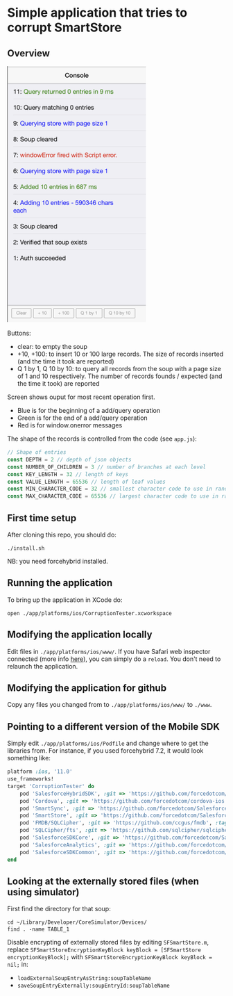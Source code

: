 # Simple application that tries to corrupt SmartStore

## Overview

![Screenshot](Screenshot.png) 

Buttons:
- clear: to empty the soup
- +10, +100: to insert 10 or 100 large records. The size of records inserted (and the time it took are reported)
- Q 1 by 1, Q 10 by 10: to query all records from the soup with a page size of 1 and 10 respectively. The number of records founds / expected (and the time it took) are reported

Screen shows ouput for most recent operation first.
- Blue is for the beginning of a add/query operation
- Green is for the end of a add/query operation
- Red is for window.onerror messages

The shape of the records is controlled from the code (see `app.js`):
```javascript
// Shape of entries
const DEPTH = 2 // depth of json objects
const NUMBER_OF_CHILDREN = 3 // number of branches at each level
const KEY_LENGTH = 32 // length of keys
const VALUE_LENGTH = 65536 // length of leaf values
const MIN_CHARACTER_CODE = 32 // smallest character code to use in random strings
const MAX_CHARACTER_CODE = 65536 // largest character code to use in random strings
```

## First time setup
After cloning this repo, you should do:
```shell
./install.sh
```
NB: you need forcehybrid installed.

## Running the application
To bring up the application in XCode do:
```shell
open ./app/platforms/ios/CorruptionTester.xcworkspace
```

## Modifying the application locally
Edit files in `./app/platforms/ios/www/`.
If you have Safari web inspector connected (more info [here](https://developer.apple.com/library/archive/documentation/AppleApplications/Conceptual/Safari_Developer_Guide/GettingStarted/GettingStarted.html)), you can simply do a `reload`. You don't need to relaunch the application.

## Modifying the application for github
Copy any files you changed from to `./app/platforms/ios/www/` to `./www`.

## Pointing to a different version of the Mobile SDK
Simply edit `./app/platforms/ios/Podfile` and change where to get the libraries from.
For instance, if you used forcehybrid 7.2, it would look something like:
```ruby
platform :ios, '11.0'
use_frameworks!
target 'CorruptionTester' do
	pod 'SalesforceHybridSDK', :git => 'https://github.com/forcedotcom/SalesforceMobileSDK-iOS-Hybrid', :tag => 'v7.2.0'
	pod 'Cordova', :git => 'https://github.com/forcedotcom/cordova-ios', :branch => 'cordova_5.0.0_sdk'
	pod 'SmartSync', :git => 'https://github.com/forcedotcom/SalesforceMobileSDK-iOS', :tag => 'v7.2.0'
	pod 'SmartStore', :git => 'https://github.com/forcedotcom/SalesforceMobileSDK-iOS', :tag => 'v7.2.0'
	pod 'FMDB/SQLCipher', :git => 'https://github.com/ccgus/fmdb', :tag => '2.7.5'
	pod 'SQLCipher/fts', :git => 'https://github.com/sqlcipher/sqlcipher', :tag => 'v4.2.0'
	pod 'SalesforceSDKCore', :git => 'https://github.com/forcedotcom/SalesforceMobileSDK-iOS', :tag => 'v7.2.0'
	pod 'SalesforceAnalytics', :git => 'https://github.com/forcedotcom/SalesforceMobileSDK-iOS', :tag => 'v7.2.0'
	pod 'SalesforceSDKCommon', :git => 'https://github.com/forcedotcom/SalesforceMobileSDK-iOS', :tag => 'v7.2.0'
end
```

## Looking at the externally stored files (when using simulator)
First find the directory for that soup:
```shell
cd ~/Library/Developer/CoreSimulator/Devices/
find . -name TABLE_1
```
Disable encrypting of externally stored files by editing `SFSmartStore.m`, replace `SFSmartStoreEncryptionKeyBlock keyBlock = [SFSmartStore encryptionKeyBlock];` with `SFSmartStoreEncryptionKeyBlock keyBlock = nil;` in:
- `loadExternalSoupEntryAsString:soupTableName` 
- `saveSoupEntryExternally:soupEntryId:soupTableName`


